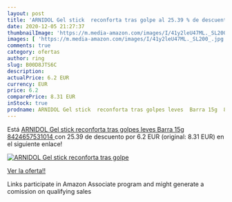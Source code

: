 ```yaml
---
layout: post
title: 'ARNIDOL Gel stick  reconforta tras golpe al 25.39 % de descuento'
date: 2020-12-05 21:27:37
thumbnailImage: 'https://m.media-amazon.com/images/I/41y2leU47ML._SL200_.jpg'
images: [ 'https://m.media-amazon.com/images/I/41y2leU47ML._SL200_.jpg' ]
comments: true
category: ofertas
author: ring
slug: B00D8JTS6C
description:
actualPrice: 6.2 EUR
currency: EUR
price: 6.2
comparePrice: 8.31 EUR
inStock: true
prodname: ARNIDOL Gel stick  reconforta tras golpes leves  Barra 15g  8424657531014 
---
```


Está [ARNIDOL Gel stick  reconforta tras golpes leves  Barra 15g  8424657531014 ](https://www.amazon.es/dp/B00D8JTS6C/?tag=tolees-21) con 25.39 de descuento por 6.2 EUR (original: 8.31 EUR) en el siguiente enlace!

[![ARNIDOL Gel stick  reconforta tras golpe](https://m.media-amazon.com/images/I/41y2leU47ML._SL200_.jpg)](https://www.amazon.es/dp/B00D8JTS6C/?tag=tolees-21)

[Ver la oferta!!](https://www.amazon.es/dp/B00D8JTS6C/?tag=tolees-21)

Links participate in Amazon Associate program and might generate a comission on qualifying sales


